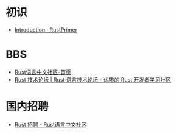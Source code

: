 # 初识
* [Introduction · RustPrimer](https://rustcc.gitbooks.io/rustprimer/content/)

# BBS
* [Rust语言中文社区-首页](https://rustcc.cn/)
* [Rust 技术论坛 | Rust 语言技术论坛 - 优质的 Rust 开发者学习社区](https://learnku.com/rust)

# 国内招聘
* [Rust 招聘 - Rust语言中文社区](https://rustcc.cn/section?id=fed6b7de-0a74-48eb-8988-1978858c9b35)

